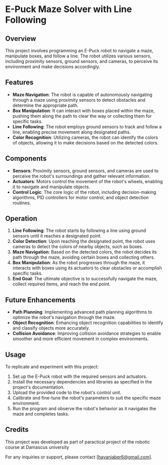 # E-Puck Maze Solver with Line Following

## Overview

This project involves programming an E-Puck robot to navigate a maze, manipulate boxes, and follow a line. The robot utilizes various sensors, including proximity sensors, ground sensors, and cameras, to perceive its environment and make decisions accordingly.

## Features

- **Maze Navigation**: The robot is capable of autonomously navigating through a maze using proximity sensors to detect obstacles and determine the appropriate path.
- **Box Manipulation**: It can interact with boxes placed within the maze, pushing them along the path to clear the way or collecting them for specific tasks.
- **Line Following**: The robot employs ground sensors to track and follow a line, enabling precise movement along designated paths.
- **Color Recognition**: Utilizing cameras, the robot can identify the colors of objects, allowing it to make decisions based on the detected colors.

## Components

- **Sensors**: Proximity sensors, ground sensors, and cameras are used to perceive the robot's surroundings and gather relevant information.
- **Actuators**: Motors control the movement of the robot's wheels, enabling it to navigate and manipulate objects.
- **Control Logic**: The core logic of the robot, including decision-making algorithms, PID controllers for motor control, and object detection routines.

## Operation

1. **Line Following**: The robot starts by following a line using ground sensors until it reaches a designated point.
2. **Color Detection**: Upon reaching the designated point, the robot uses cameras to detect the colors of nearby objects, such as boxes.
3. **Maze Navigation**: Based on the detected colors, the robot decides its path through the maze, avoiding certain boxes and collecting others.
4. **Box Manipulation**: As the robot progresses through the maze, it interacts with boxes using its actuators to clear obstacles or accomplish specific tasks.
5. **End Goal**: The ultimate objective is to successfully navigate the maze, collect required items, and reach the end point.

## Future Enhancements

- **Path Planning**: Implementing advanced path planning algorithms to optimize the robot's navigation through the maze.
- **Object Recognition**: Enhancing object recognition capabilities to identify and classify objects more accurately.
- **Collision Avoidance**: Improving collision avoidance strategies to enable smoother and more efficient movement in complex environments.

## Usage

To replicate and experiment with this project:

1. Set up the E-Puck robot with the required sensors and actuators.
2. Install the necessary dependencies and libraries as specified in the project's documentation.
3. Upload the provided code to the robot's control unit.
4. Calibrate and fine-tune the robot's parameters to suit the specific maze environment.
5. Run the program and observe the robot's behavior as it navigates the maze and completes tasks.

## Credits

This project was developed as part of paractical project of the robotic course at Damascus university


For any inquiries or support, please contact [hayanjaber6@gmail.com].

